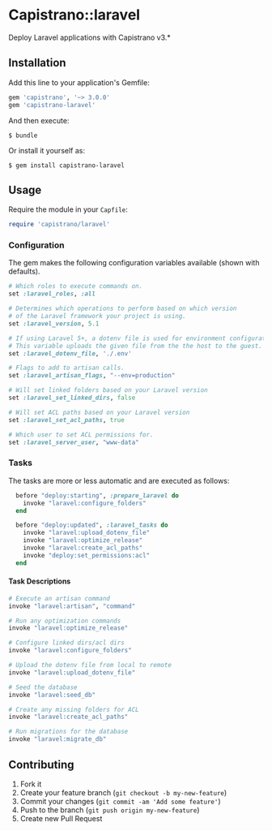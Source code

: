 # Capistrano::laravel

Deploy Laravel applications with Capistrano v3.*

## Installation

Add this line to your application's Gemfile:

```ruby
gem 'capistrano', '~> 3.0.0'
gem 'capistrano-laravel'
```

And then execute:

    $ bundle

Or install it yourself as:

    $ gem install capistrano-laravel

## Usage

Require the module in your `Capfile`:

```ruby
require 'capistrano/laravel'
```

### Configuration

The gem makes the following configuration variables available (shown with defaults).

```ruby
# Which roles to execute commands on.
set :laravel_roles, :all

# Determines which operations to perform based on which version
# of the Laravel framework your project is using.
set :laravel_version, 5.1

# If using Laravel 5+, a dotenv file is used for environment configuration.
# This variable uploads the given file from the the host to the guest.
set :laravel_dotenv_file, './.env'

# Flags to add to artisan calls.
set :laravel_artisan_flags, "--env=production"

# Will set linked folders based on your Laravel version
set :laravel_set_linked_dirs, false

# Will set ACL paths based on your Laravel version
set :laravel_set_acl_paths, true

# Which user to set ACL permissions for.
set :laravel_server_user, "www-data"
```

### Tasks

The tasks are more or less automatic and are executed as follows:

```ruby
  before "deploy:starting", :prepare_laravel do
    invoke "laravel:configure_folders"
  end

  before "deploy:updated", :laravel_tasks do
    invoke "laravel:upload_dotenv_file"
    invoke "laravel:optimize_release"
    invoke "laravel:create_acl_paths"
    invoke "deploy:set_permissions:acl"
  end
```

#### Task Descriptions

```ruby
# Execute an artisan command
invoke "laravel:artisan", "command"

# Run any optimization commands
invoke "laravel:optimize_release"

# Configure linked dirs/acl dirs
invoke "laravel:configure_folders"

# Upload the dotenv file from local to remote
invoke "laravel:upload_dotenv_file"

# Seed the database
invoke "laravel:seed_db"

# Create any missing folders for ACL
invoke "laravel:create_acl_paths"

# Run migrations for the database
invoke "laravel:migrate_db"
```

## Contributing

1. Fork it
2. Create your feature branch (`git checkout -b my-new-feature`)
3. Commit your changes (`git commit -am 'Add some feature'`)
4. Push to the branch (`git push origin my-new-feature`)
5. Create new Pull Request
